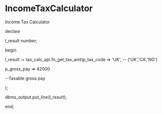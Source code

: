 # IncomeTaxCalculator
 Income Tax Calculator
 
<P>declare</P>
<P>l_result number;</P>
<P>begin</P>

<P>l_result := tax_calc_api.fn_get_tax_amt(p_tax_code => 'UK', -- ('UK','CA','NG')</P>
	                                       <P>p_gross_pay => 42000</P> --Taxable gross pay
                                         <P>);</P>

<P>dbms_output.put_line(l_result);</P>
<P>end;</P>
